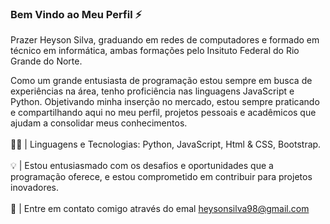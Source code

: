 ### Bem Vindo ao Meu Perfil ⚡ 
Prazer Heyson Silva, graduando em redes de computadores e formado em técnico em informática, ambas formações pelo Insituto Federal do Rio Grande do Norte. <br>

Como um grande entusiasta de programação estou sempre em busca de experiências na área, tenho proficiência nas linguagens JavaScript e Python. 
Objetivando minha inserção no mercado, estou sempre praticando e compartilhando aqui no meu perfil, projetos pessoais e acadêmicos que ajudam a consolidar meus conhecimentos.
<br> <br>
👨‍💻 | Linguagens e Tecnologias: Python, JavaScript, Html & CSS, Bootstrap.
<br> <br>
💡 | Estou entusiasmado com os desafios e oportunidades que a programação oferece, e estou comprometido em contribuir para projetos inovadores.
<br> <br>
📩 | Entre em contato comigo através do emal heysonsilva98@gmail.com 



